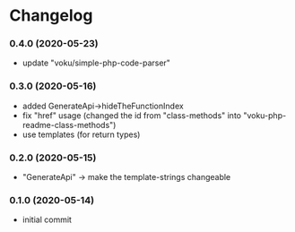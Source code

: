 # Changelog

### 0.4.0 (2020-05-23)

- update "voku/simple-php-code-parser"

### 0.3.0 (2020-05-16)

- added GenerateApi->hideTheFunctionIndex
- fix "href" usage (changed the id from "class-methods" into "voku-php-readme-class-methods")
- use templates (for return types)

### 0.2.0 (2020-05-15)

- "GenerateApi" -> make the template-strings changeable

### 0.1.0 (2020-05-14)

- initial commit